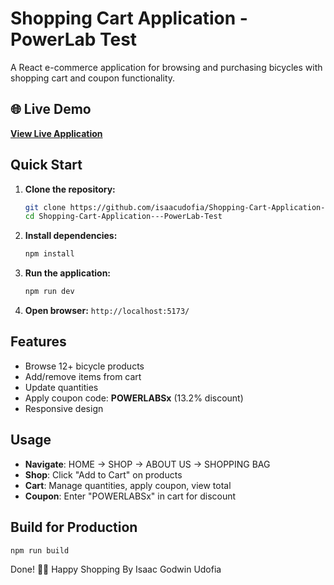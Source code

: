 # Shopping Cart Application - PowerLab Test

A React e-commerce application for browsing and purchasing bicycles with shopping cart and coupon functionality.

## 🌐 Live Demo

**[View Live Application](https://isaac-shoppingcart-powerlab.netlify.app/)**

## Quick Start

1. **Clone the repository:**

   ```bash
   git clone https://github.com/isaacudofia/Shopping-Cart-Application---PowerLab-Test.git
   cd Shopping-Cart-Application---PowerLab-Test
   ```

2. **Install dependencies:**

   ```bash
   npm install
   ```

3. **Run the application:**

   ```bash
   npm run dev
   ```

4. **Open browser:** `http://localhost:5173/`

## Features

- Browse 12+ bicycle products
- Add/remove items from cart
- Update quantities
- Apply coupon code: **POWERLABSx** (13.2% discount)
- Responsive design

## Usage

- **Navigate**: HOME → SHOP → ABOUT US → SHOPPING BAG
- **Shop**: Click "Add to Cart" on products
- **Cart**: Manage quantities, apply coupon, view total
- **Coupon**: Enter "POWERLABSx" in cart for discount

## Build for Production

```bash
npm run build
```

Done! 🚴‍♂️
Happy Shopping By Isaac Godwin Udofia

